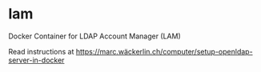 # lam
Docker Container for LDAP Account Manager (LAM)

Read instructions at https://marc.wäckerlin.ch/computer/setup-openldap-server-in-docker
